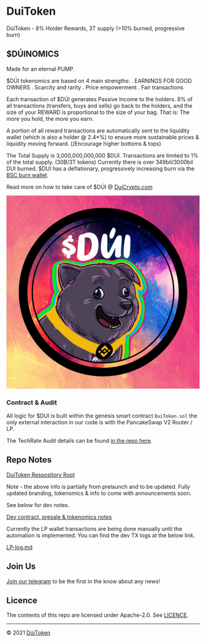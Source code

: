 # DuiToken

DúiToken - 8% Holder Rewards, 3T supply (>10% burned, progressive burn)

## $DÚINOMICS

Made for an eternal PUMP.

$DÚI tokenomics are based on 4 main strengths:
    . EARNINGS FOR GOOD OWNERS
    . Scarcity and rarity
    . Price empowerment
    . Fair transactions

Each transaction of $DÚI generates Passive Income to the holders.
8% of all transactions (transfers, buys and sells) go back to the holders, and the size of your REWARD is proportional to the size of your bag. 
That is: The more you hold, the more you earn.

A portion of all reward transactions are automatically sent to the liquidity wallet (which is also a holder @ 2.4*%) to ensure more sustainable prices & liquidity moving forward. (/Encourage higher bottoms & tops)

The Total Supply is 3,000,000,000,000 $DUI.
Transactions are limited to 1% of the total supply. (30B/3T tokens)
Currently there is over 349bil/3000bil DUI burned. $DUI has a deflationary, progressively increasing burn via the [BSC burn wallet](https://bscscan.com/token/0x8943b6d1677a4addbe5aa58f429e11e856746fba?a=0x0000000000000000000000000000000000000001).

Read more on how to take care of $DÚI @ [DuiCrypto.com](https://DuiCrypto.com)

![Dui](https://github.com/DuiToken/DuiToken/blob/master/assets/Dui2.jpg)

### Contract & Audit 
All logic for $DUI is built within the genesis smart contract ```DuiToken.sol``` the only external interaction in our code is with the PancakeSwap V2 Router / LP.

The TechRate Audit details can be found [in the repo here](https://github.com/DuiToken/DuiToken/tree/master/audit).

## Repo Notes
[DuiToken Respository Root](https://github.com/DuiToken/DuiToken)

Note - the above info is partially from prelaunch and to be updated. Fully updated branding, tokenomics & info to come with announcements soon. 

See below for dev notes.

[Dev contract, presale & tokenomics notes](https://github.com/DuiToken/DuiToken/tree/master/contract)

Currently the LP wallet transactions are being done manually until the automation is implemented. You can find the dev TX logs at the below link.

[LP-log.md](https://github.com/DuiToken/DuiToken/blob/master/contract/LP-Wallet-log.md)

## Join Us
[Join our telegram](https://t.me/DuiCoinOfficial) to be the first in the know about any news!

## Licence

The contents of this repo are licensed under Apache-2.0. See [LICENCE](https://github.com/DuiToken/DuiToken/blob/master/LICENSE).

-----

© 2021 [DúiToken](https://DuiCrypto.com)
